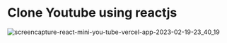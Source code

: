 # Clone Youtube using reactjs

![screencapture-react-mini-you-tube-vercel-app-2023-02-19-23_40_19](https://user-images.githubusercontent.com/108220804/219965218-d322a2da-f2fd-4835-b861-fd01773209e3.png)
